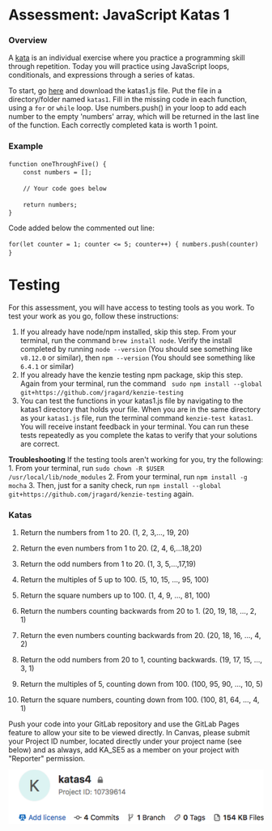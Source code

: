 # Assessment: JavaScript Katas 1 #

### Overview ###

A [kata](https://en.wikipedia.org/wiki/Kata_(programming)) is an individual exercise where you practice a programming skill through repetition. Today you will practice using JavaScript loops, conditionals, and expressions through a series of katas.

To start, go [here](https://gitlab.com/kenzie-academy/se/fe/getting-started-with-javascript/s_js-katas-1/blob/master/katas1.js) and download the katas1.js file. Put the file in a directory/folder named `katas1`.
Fill in the missing code in each function, using a `for` or `while` loop.  Use numbers.push() in your loop to add each 
number to the empty 'numbers' array, which will be returned in the last line of the function.  Each correctly completed kata is worth 1 point.

### Example ###

```
function oneThroughFive() {
    const numbers = [];

    // Your code goes below

    return numbers;
}
```

Code added below the commented out line:

`for(let counter = 1; counter <= 5; counter++) {
    numbers.push(counter)
}`

# Testing #

For this assessment, you will have access to testing tools as you work.  To test your work as you go, follow these instructions:

1. If you already have node/npm installed, skip this step.  From your terminal, run the command `brew install node`. Verify the install completed by running `node --version` (You should see something like `v8.12.0` or similar), then `npm --version` (You should see something like `6.4.1` or similar)
2. If you already have the kenzie testing npm package, skip this step.  Again from your terminal, run the command ` sudo npm install --global git+https://github.com/jragard/kenzie-testing`
3. You can test the functions in your katas1.js file by navigating to the katas1 directory that holds your file.  When you are in the same directory as your `katas1.js` file, run the terminal command `kenzie-test katas1`.  You will receive instant feedback in your terminal.  You can run these tests repeatedly as you complete the katas to verify that your solutions are correct.

**Troubleshooting** If the testing tools aren't working for you, try the following:
    1. From your terminal, run `sudo chown -R $USER /usr/local/lib/node_modules`
    2. From your terminal, run `npm install -g mocha`
    3. Then, just for a sanity check, run `npm install --global git+https://github.com/jragard/kenzie-testing` again.


### Katas

1.  Return the numbers from 1 to 20. (1, 2, 3,..., 19, 20)

2.  Return the even numbers from 1 to 20. (2, 4, 6,...18,20)
3.  Return the odd numbers from 1 to 20. (1, 3, 5,...,17,19)
4.  Return the multiples of 5 up to 100. (5, 10, 15, ..., 95, 100)
5.  Return the square numbers up to 100. (1, 4, 9, ..., 81, 100)
6.  Return the numbers counting backwards from 20 to 1. (20, 19, 18, ..., 2, 1)
7.  Return the even numbers counting backwards from 20. (20, 18, 16, ..., 4, 2)
8.  Return the odd numbers from 20 to 1, counting backwards. (19, 17, 15, ..., 3, 1)
9.  Return the multiples of 5, counting down from 100. (100, 95, 90, ..., 10, 5)
10.  Return the square numbers, counting down from 100. (100, 81, 64, ..., 4, 1)

Push your code into your GitLab repository and use the GitLab Pages feature to allow your site to be viewed directly. In Canvas, please submit your Project ID number, located directly under your project name (see below) and as always, add KA_SE5 as a member on your project with "Reporter" permission.


![](project_id.png)
